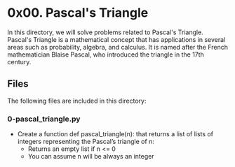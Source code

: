 # 0x00. Pascal's Triangle
In this directory, we will solve problems related to Pascal's Triangle. Pascal's Triangle is a mathematical concept that has applications in several areas such as probability, algebra, and calculus. It is named after the French mathematician Blaise Pascal, who introduced the triangle in the 17th century.

## Files
The following files are included in this directory:

### 0-pascal_triangle.py
- Create a function def pascal_triangle(n): that returns a list of lists of integers representing the Pascal’s triangle of n:
	* Returns an empty list if n <= 0
	* You can assume n will be always an integer
